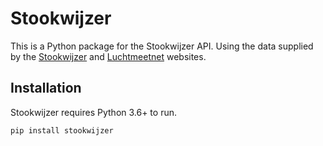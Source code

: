 # Stookwijzer
This is a Python package for the Stookwijzer API. Using the data supplied by the [Stookwijzer](https://www.stookwijzer.nu/) and [Luchtmeetnet](https://www.luchtmeetnet.nl) websites.

## Installation ##
Stookwijzer requires Python 3.6+ to run.

`pip install stookwijzer`
